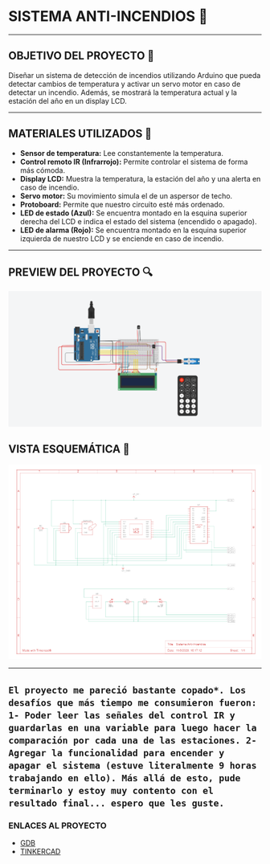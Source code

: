 # SISTEMA ANTI-INCENDIOS 🚨

---

## OBJETIVO DEL PROYECTO 📑
Diseñar un sistema de detección de incendios utilizando Arduino que pueda detectar cambios de temperatura y activar un servo motor en caso de detectar un incendio. Además, se mostrará la temperatura actual y la estación del año en un display LCD.

---

## MATERIALES UTILIZADOS 🔧
- **Sensor de temperatura:** Lee constantemente la temperatura.
- **Control remoto IR (Infrarrojo):** Permite controlar el sistema de forma más cómoda.
- **Display LCD:** Muestra la temperatura, la estación del año y una alerta en caso de incendio.
- **Servo motor:** Su movimiento simula el de un aspersor de techo.
- **Protoboard:** Permite que nuestro circuito esté más ordenado.
- **LED de estado (Azul):** Se encuentra montado en la esquina superior derecha del LCD e indica el estado del sistema (encendido o apagado).
- **LED de alarma (Rojo):** Se encuentra montado en la esquina superior izquierda de nuestro LCD y se enciende en caso de incendio.

---

## PREVIEW DEL PROYECTO 🔍
![img](preview.png)

## VISTA ESQUEMÁTICA 📐
![img](Vistaesquematica.png) 

---
``
El proyecto me pareció bastante copado*. Los desafíos que más tiempo me consumieron fueron:
1- Poder leer las señales del control IR y guardarlas en una variable para luego hacer la comparación por cada una de las estaciones.
2- Agregar la funcionalidad para encender y apagar el sistema (estuve literalmente 9 horas trabajando en ello).
Más allá de esto, pude terminarlo y estoy muy contento con el resultado final... espero que les guste.
``
---

### **ENLACES AL PROYECTO**
- [GDB](https://onlinegdb.com/HAFM3ZeGAx)
- [TINKERCAD](https://onlinegdb.com/HAFM3ZeGAx)

